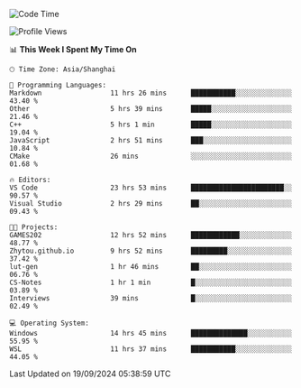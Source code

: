 <!--START_SECTION:waka-->
![Code Time](http://img.shields.io/badge/Code%20Time-2%2C001%20hrs%2023%20mins-blue)

![Profile Views](http://img.shields.io/badge/Profile%20Views-0-blue)

📊 **This Week I Spent My Time On** 

```text
🕑︎ Time Zone: Asia/Shanghai

💬 Programming Languages: 
Markdown                 11 hrs 26 mins      ███████████░░░░░░░░░░░░░░   43.40 % 
Other                    5 hrs 39 mins       █████░░░░░░░░░░░░░░░░░░░░   21.46 % 
C++                      5 hrs 1 min         █████░░░░░░░░░░░░░░░░░░░░   19.04 % 
JavaScript               2 hrs 51 mins       ███░░░░░░░░░░░░░░░░░░░░░░   10.84 % 
CMake                    26 mins             ░░░░░░░░░░░░░░░░░░░░░░░░░   01.68 % 

🔥 Editors: 
VS Code                  23 hrs 53 mins      ███████████████████████░░   90.57 % 
Visual Studio            2 hrs 29 mins       ██░░░░░░░░░░░░░░░░░░░░░░░   09.43 % 

🐱‍💻 Projects: 
GAMES202                 12 hrs 52 mins      ████████████░░░░░░░░░░░░░   48.77 % 
Zhytou.github.io         9 hrs 52 mins       █████████░░░░░░░░░░░░░░░░   37.42 % 
lut-gen                  1 hr 46 mins        ██░░░░░░░░░░░░░░░░░░░░░░░   06.76 % 
CS-Notes                 1 hr 1 min          █░░░░░░░░░░░░░░░░░░░░░░░░   03.89 % 
Interviews               39 mins             █░░░░░░░░░░░░░░░░░░░░░░░░   02.49 % 

💻 Operating System: 
Windows                  14 hrs 45 mins      ██████████████░░░░░░░░░░░   55.95 % 
WSL                      11 hrs 37 mins      ███████████░░░░░░░░░░░░░░   44.05 % 
```


 Last Updated on 19/09/2024 05:38:59 UTC
<!--END_SECTION:waka-->